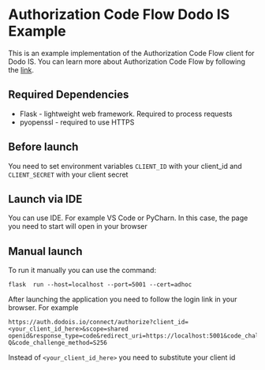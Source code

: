 # Authorization Code Flow Dodo IS Example 

This is an example implementation of the Authorization Code Flow client for Dodo IS.
You can learn more about Authorization Code Flow by following the [link](https://auth0.com/docs/get-started/authentication-and-authorization-flow/authorization-code-flow).

## Required Dependencies

- Flask - lightweight web framework. Required to process requests
- pyopenssl - required to use HTTPS

## Before launch

You need to set environment variables `CLIENT_ID` with your client_id and `CLIENT_SECRET` with your client secret

## Launch via IDE

You can use IDE. For example VS Code or PyCharn. In this case, the page you need to start will open in your browser

## Manual launch

To run it manually you can use the command:

    flask  run --host=localhost --port=5001 --cert=adhoc

After launching the application you need to follow the login link in your browser. For example     

    https://auth.dodois.io/connect/authorize?client_id=<your_client_id_here>&scope=shared openid&response_type=code&redirect_uri=https://localhost:5001&code_challenge=51FaJvQFsiNdiFWIq2EMWUKeAqD47dqU_cHzJpfHl-Q&code_challenge_method=S256

Instead of `<your_client_id_here>` you need to substitute your client id


